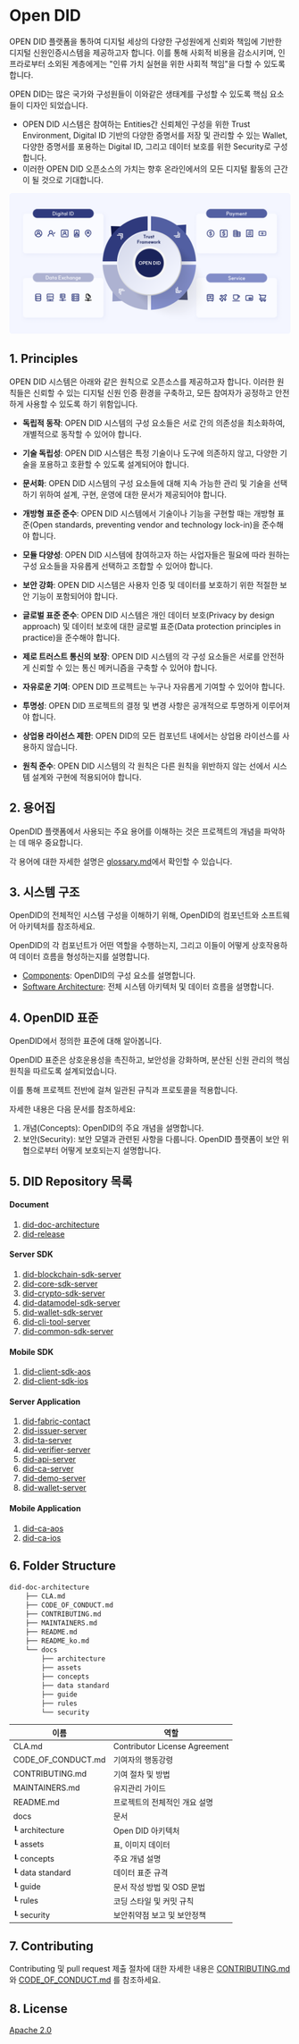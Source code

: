 Open DID
==

OPEN DID 플랫폼을 통하여 디지털 세상의 다양한 구성원에게 신뢰와 책임에 기반한 디지털 신원인증시스템을 제공하고자 합니다. 이를 통해 사회적 비용을 감소시키며, 인프라로부터 소외된 계층에게는 "인류 가치 실현을 위한 사회적 책임"을 다할 수 있도록 합니다.

OPEN DID는 많은 국가와 구성원들이 이와같은 생태계를 구성할 수 있도록 핵심 요소들이 디자인 되었습니다.

* OPEN DID 시스템은 참여하는 Entities간 신뢰체인 구성을 위한 Trust Environment, Digital ID 기반의 다양한 증명서를 저장 및 관리할 수 있는 Wallet, 다양한 증명서를 포용하는 Digital ID, 그리고 데이터 보호를 위한 Security로 구성합니다.
* 이러한 OPEN DID 오픈소스의 가치는 향후 온라인에서의 모든 디지털 활동의 근간이 될 것으로 기대합니다.

![overview](docs/assets/images/index_overview.png)

## 1. Principles
OPEN DID 시스템은 아래와 같은 원칙으로 오픈소스를 제공하고자 합니다. 이러한 원칙들은 신뢰할 수 있는 디지털 신원 인증 환경을 구축하고, 모든 참여자가 공정하고 안전하게 사용할 수 있도록 하기 위함입니다.

* **독립적 동작**: OPEN DID 시스템의 구성 요소들은 서로 간의 의존성을 최소화하여, 개별적으로 동작할 수 있어야 합니다.

* **기술 독립성**: OPEN DID 시스템은 특정 기술이나 도구에 의존하지 않고, 다양한 기술을 포용하고 호환할 수 있도록 설계되어야 합니다.

* **문서화**: OPEN DID 시스템의 구성 요소들에 대해 지속 가능한 관리 및 기술을 선택하기 위하여 설계, 구현, 운영에 대한 문서가 제공되어야 합니다.

* **개방형 표준 준수**: OPEN DID 시스템에서 기술이나 기능을 구현할 때는 개방형 표준(Open standards, preventing vendor and technology lock-in)을 준수해야 합니다.

* **모듈 다양성**: OPEN DID 시스템에 참여하고자 하는 사업자들은 필요에 따라 원하는 구성 요소들을 자유롭게 선택하고 조합할 수 있어야 합니다.

* **보안 강화**: OPEN DID 시스템은 사용자 인증 및 데이터를 보호하기 위한 적절한 보안 기능이 포함되어야 합니다.

* **글로벌 표준 준수**: OPEN DID 시스템은 개인 데이터 보호(Privacy by design approach) 및 데이터 보호에 대한 글로벌 표준(Data protection principles in practice)을 준수해야 합니다.

* **제로 트러스트 통신의 보장**: OPEN DID 시스템의 각 구성 요소들은 서로를 안전하게 신뢰할 수 있는 통신 메커니즘을 구축할 수 있어야 합니다.

* **자유로운 기여**: OPEN DID 프로젝트는 누구나 자유롭게 기여할 수 있어야 합니다.

* **투명성**: OPEN DID 프로젝트의 결정 및 변경 사항은 공개적으로 투명하게 이루어져야 합니다.

* **상업용 라이선스 제한**: OPEN DID의 모든 컴포넌트 내에서는 상업용 라이선스를 사용하지 않습니다.

* **원칙 준수**: OPEN DID 시스템의 각 원칙은 다른 원칙을 위반하지 않는 선에서 시스템 설계와 구현에 적용되어야 합니다.

## 2. 용어집
OpenDID 플랫폼에서 사용되는 주요 용어를 이해하는 것은 프로젝트의 개념을 파악하는 데 매우 중요합니다.

각 용어에 대한 자세한 설명은 [glossary.md](docs/guide/glossary.md)에서 확인할 수 있습니다.

## 3. 시스템 구조
OpenDID의 전체적인 시스템 구성을 이해하기 위해, OpenDID의 컴포넌트와 소프트웨어 아키텍처를 참조하세요.

OpenDID의 각 컴포넌트가 어떤 역할을 수행하는지, 그리고 이들이 어떻게 상호작용하여 데이터 흐름을 형성하는지를 설명합니다.
- [Components](docs/concepts/components.md): OpenDID의 구성 요소를 설명합니다.
- [Software Architecture](docs/architecture/Software%20Architecture.md): 전체 시스템 아키텍처 및 데이터 흐름을 설명합니다.

## 4. OpenDID 표준
OpenDID에서 정의한 표준에 대해 알아봅니다. 

OpenDID 표준은 상호운용성을 촉진하고, 보안성을 강화하며, 분산된 신원 관리의 핵심 원칙을 따르도록 설계되었습니다. 

이를 통해 프로젝트 전반에 걸쳐 일관된 규칙과 프로토콜을 적용합니다.

자세한 내용은 다음 문서를 참조하세요:
1. 개념(Concepts): OpenDID의 주요 개념을 설명합니다.
2. 보안(Security): 보안 모델과 관련된 사항을 다룹니다. OpenDID 플랫폼이 보안 위협으로부터 어떻게 보호되는지 설명합니다.
<!--3. [Protocol](docs/protocol): OpenDID에서 사용하는 통신 프로토콜에 대한 설명입니다. 네트워크 간의 상호작용 방식을 다룹니다.-->

  
## 5. DID Repository 목록

#### Document

1. [did-doc-architecture](https://github.com/OmniOneID/did-doc-architecture)
1. [did-release](https://github.com/OmniOneID/did-release)

#### Server SDK

1. [did-blockchain-sdk-server](https://github.com/OmniOneID/did-blockchain-sdk-server)
1. [did-core-sdk-server](https://github.com/OmniOneID/did-core-sdk-server)
1. [did-crypto-sdk-server](https://github.com/OmniOneID/did-crypto-sdk-server)
1. [did-datamodel-sdk-server](https://github.com/OmniOneID/did-datamodel-sdk-server)
1. [did-wallet-sdk-server](https://github.com/OmniOneID/did-wallet-sdk-server)
1. [did-cli-tool-server](https://github.com/OmniOneID/did-cli-tool-server)
1. [did-common-sdk-server](https://github.com/OmniOneID/did-common-sdk-server)

#### Mobile SDK 

1. [did-client-sdk-aos](https://github.com/OmniOneID/did-client-sdk-aos)
1. [did-client-sdk-ios](https://github.com/OmniOneID/did-client-sdk-ios)

#### Server Application 

1. [did-fabric-contact](https://github.com/OmniOneID/did-fabric-contract)
1. [did-issuer-server](https://github.com/OmniOneID/did-issuer-server)
1. [did-ta-server](https://github.com/OmniOneID/did-ta-server)
1. [did-verifier-server](https://github.com/OmniOneID/did-verifier-server)
1. [did-api-server](https://github.com/OmniOneID/did-api-server)
1. [did-ca-server](https://github.com/OmniOneID/did-ca-server)
1. [did-demo-server](https://github.com/OmniOneID/did-demo-server)
1. [did-wallet-server](https://github.com/OmniOneID/did-wallet-server)

#### Mobile Application 

1. [did-ca-aos](https://github.com/OmniOneID/did-ca-aos)
1. [did-ca-ios](https://github.com/OmniOneID/did-ca-ios)

## 6. Folder Structure
```
did-doc-architecture
    ├── CLA.md
    ├── CODE_OF_CONDUCT.md
    ├── CONTRIBUTING.md
    ├── MAINTAINERS.md
    ├── README.md
    ├── README_ko.md
    └── docs
        ├── architecture
        ├── assets
        ├── concepts
        ├── data standard
        ├── guide
        ├── rules
        └── security
```

|  이름 |         역할                    |
| ------- | ------------------------------------ |
| CLA.md             | Contributor License Agreement                |
| CODE_OF_CONDUCT.md| 기여자의 행동강령            |
| CONTRIBUTING.md| 기여 절차 및 방법           |
| MAINTAINERS.md          | 유지관리 가이드              |
| README.md  |  프로젝트의 전체적인 개요 설명            |
| docs  |   문서            |
| ┖ architecture  | Open DID 아키텍처          |
| ┖ assets |  표, 이미지 데이터            |
| ┖ concepts |  주요 개념 설명            |
| ┖ data standard |  데이터 표준 규격            |
| ┖ guide |  문서 작성 방법 및 OSD 문법            |
| ┖ rules |  코딩 스타일 및 커밋 규칙            |
| ┖ security |  보안취약점 보고 및 보안정책           |

## 7. Contributing
Contributing 및 pull request 제출 절차에 대한 자세한 내용은 [CONTRIBUTING.md](CONTRIBUTING.md)와 [CODE_OF_CONDUCT.md](CODE_OF_CONDUCT.md) 를 참조하세요.

## 8. License
[Apache 2.0](https://github.com/OmniOneID/did-doc-architecture/blob/main/LICENSE)
